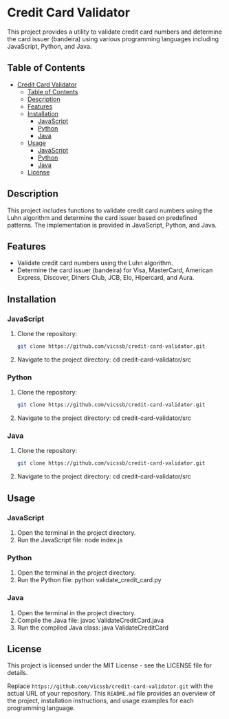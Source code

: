 # Credit Card Validator

This project provides a utility to validate credit card numbers and determine the card issuer (bandeira) using various programming languages including JavaScript, Python, and Java.

## Table of Contents

- [Credit Card Validator](#credit-card-validator)
  - [Table of Contents](#table-of-contents)
  - [Description](#description)
  - [Features](#features)
  - [Installation](#installation)
    - [JavaScript](#javascript)
    - [Python](#python)
    - [Java](#java)
  - [Usage](#usage)
    - [JavaScript](#javascript-1)
    - [Python](#python-1)
    - [Java](#java-1)
  - [License](#license)

## Description

This project includes functions to validate credit card numbers using the Luhn algorithm and determine the card issuer based on predefined patterns. The implementation is provided in JavaScript, Python, and Java.

## Features

- Validate credit card numbers using the Luhn algorithm.
- Determine the card issuer (bandeira) for Visa, MasterCard, American Express, Discover, Diners Club, JCB, Elo, Hipercard, and Aura.

## Installation

### JavaScript

1. Clone the repository:
   ```sh
   git clone https://github.com/vicssb/credit-card-validator.git

2. Navigate to the project directory:
        cd credit-card-validator/src

### Python

1. Clone the repository:
   ```sh
   git clone https://github.com/vicssb/credit-card-validator.git

2. Navigate to the project directory:
        cd credit-card-validator/src

### Java

1. Clone the repository:
   ```sh
   git clone https://github.com/vicssb/credit-card-validator.git

2. Navigate to the project directory:
        cd credit-card-validator/src

## Usage


### JavaScript
1. Open the terminal in the project directory.
2. Run the JavaScript file:
        node index.js

### Python
1. Open the terminal in the project directory.
2. Run the Python file:
    python validate_credit_card.py

### Java
1. Open the terminal in the project directory.
2. Compile the Java file:
    javac ValidateCreditCard.java
3. Run the compiled Java class:
    java ValidateCreditCard


## License
This project is licensed under the MIT License - see the LICENSE file for details.


Replace `https://github.com/vicssb/credit-card-validator.git` with the actual URL of your repository. This `README.md` file provides an overview of the project, installation instructions, and usage examples for each programming language.


